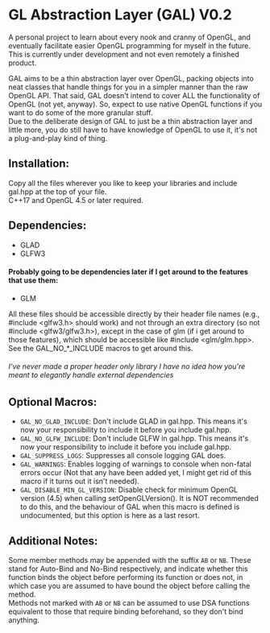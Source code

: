 # GL Abstraction Layer (GAL) V0.2

A personal project to learn about every nook and cranny of OpenGL, and eventually facilitate easier OpenGL programming for myself in the future.
This is currently under development and not even remotely a finished product.

GAL aims to be a thin abstraction layer over OpenGL, packing objects into neat classes that handle things for you in a simpler manner than the raw OpenGL API.
That said, GAL doesn't intend to cover ALL the functionality of OpenGL (not yet, anyway). So, expect to use native OpenGL functions if you want to do some of the more granular stuff. \
Due to the deliberate design of GAL to just be a thin abstraction layer and little more, you do still have to have knowledge of OpenGL to use it, it's not a plug-and-play kind of thing.

## Installation:
Copy all the files wherever you like to keep your libraries and include gal.hpp at the top of your file. \
C++17 and OpenGL 4.5 or later required.
## Dependencies:
- GLAD
- GLFW3
#### Probably going to be dependencies later if I get around to the features that use them:
- GLM

All these files should be accessible directly by their header file names (e.g., #include <glfw3.h> should work) and not through an extra directory (so not #include <glfw3/glfw3.h>), except in the case of glm (if i get around to those features), which should be accessible like #include <glm/glm.hpp>. See the GAL_NO_*_INCLUDE macros to get around this.

###### I've never made a proper header only library I have no idea how you're meant to elegantly handle external dependencies

## Optional Macros:
- `GAL_NO_GLAD_INCLUDE`: Don't include GLAD in gal.hpp. This means it's now your responsibility to include it before you include gal.hpp.
- `GAL_NO_GLFW_INCLUDE`: Don't include GLFW in gal.hpp. This means it's now your responsibility to include it before you include gal.hpp.
- `GAL_SUPPRESS_LOGS`: Suppresses all console logging GAL does.
- `GAL_WARNINGS`: Enables logging of warnings to console when non-fatal errors occur (Not that any have been added yet, I might get rid of this macro if it turns out it isn't needed).
- `GAL_DISABLE_MIN_GL_VERSION`: Disable check for minimum OpenGL version (4.5) when calling setOpenGLVersion(). It is NOT recommended to do this, and the behaviour of GAL when this macro is defined is undocumented, but this option is here as a last resort.

## Additional Notes:
Some member methods may be appended with the suffix `AB` or `NB`. These stand for Auto-Bind and No-Bind respectively, and indicate whether this function binds the object before performing its function or does not, in which case you are assumed to have bound the object before calling the method. \
Methods not marked with `AB` or `NB` can be assumed to use DSA functions equivalent to those that require binding beforehand, so they don't bind anything.

